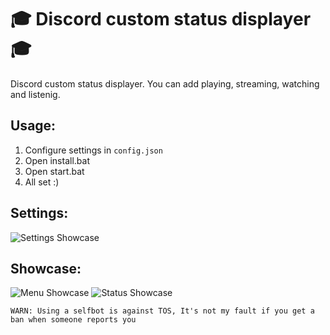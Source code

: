 # 🎓 Discord custom status displayer 🎓
Discord custom status displayer. You can add playing, streaming, watching and listenig.

## Usage:
1. Configure settings in `config.json`
1. Open install.bat
2. Open start.bat
3. All set :)

## Settings:
![Settings Showcase](https://wheres-my-ta.co/RQEMLX.png)

## Showcase:
![Menu Showcase](https://wheres-my-ta.co/1J8uJO.png)
![Status Showcase](https://wheres-my-ta.co/OwBYcZ.png)

`WARN: Using a selfbot is against TOS, It's not my fault if you get a ban when someone reports you`
